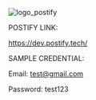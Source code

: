 ![logo_postify](https://github.com/PUP-BSIT/project-systematica/assets/146575214/7df66d77-fc49-487d-8cb7-580d27b29f29)

POSTIFY LINK:

https://dev.postify.tech/

SAMPLE CREDENTIAL:

Email: test@gmail.com                      

Password: test123



